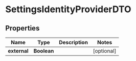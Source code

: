 
# SettingsIdentityProviderDTO

## Properties
Name | Type | Description | Notes
------------ | ------------- | ------------- | -------------
**external** | **Boolean** |  |  [optional]



